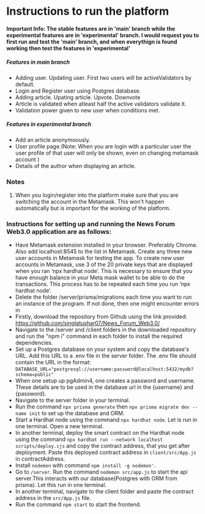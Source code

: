 # Instructions to run the platform
#### **Important Info**: The stable features are in 'main' branch while the experimental features are in 'experimental' branch. I would request you to first run and test the 'main' branch, and when everythign is found working then test the features in 'experimental'
##### Features in main branch
- Adding user. Updating user. First two users will be activeValidators by default.
- Login and Register user using Postgres database.
- Adding article. Upating article. Upvote. Downvote
- Article is validated when atleast half the active validators validate it.
- Validation power given to new user when conditions met.
##### Features in experimental branch
- Add an article anonymoously.
- User profile page.(Note: When you are login with a particular user the user profile of that user will only be shown, even on changing metamask account )
- Details of the author when displaying an article.

### Notes
1. When you login/register into the platform make sure that you are switching the account in the Metamask. This won't happen automatically but is important for the working of the platform.


### Instructions for setting up and running the News Forum Web3.0 application are as follows: 

- Have Metamask extension installed in your browser. Preferably Chrome. Also add localhost:8545 to the list in Metamask. Create any three new user accounts in Metamask for testing the app. To create new user accounts in Metamask, use 3 of the 20 private keys that are displayed when you ran ‘npx hardhat node’. This is necessary to ensure that you have enough balance in your Meta mask wallet to be able to do the transactions. This process has to be repeated each time you run ‘npx hardhat node’. 
- Delete the folder /server/prisma/migrations each time you want to run an instance of the program. If not done, then one might encounter errors in 
- Firstly, download the repository from Github using the link provided: 
https://github.com/singlatushar07/News_Forum_Web3.0/ 
- Navigate to the /server and /client folders in the downloaded repository and run the "npm i" command in each folder to install the required dependencies. 
- Set up a Postgres database on your system and copy the database's URL. Add this URL to a .env file in the server folder. The .env file should contain the URL in the format: `DATABASE_URL="postgresql://username:password@localhost:5432/mydb?schema=public"`
- When one setup up pgAdmin4, one creates a password and username. These details are to be used in the database url in the {username} and {password}.
- Navigate to the server folder in your terminal. 
- Run the command `npx prisma generate` then `npx prisma migrate dev --name init` to set up the database and ORM. 
- Start a Hardhat node using the command `npx hardhat node`. Let is run in one terminal. Open a new terminal. 
- In another terminal, deploy the smart contract on the Hardhat node using the command `npx hardhat run --network localhost scripts/deploy.cjs` and copy the contract address, that you get after deployment. Paste this deployed contract address in `client/src/App.js` in contractAddress. 
- Install `nodemon` with command `npm install -g nodemon'`. 
- Go to `/server`. Run the command `nodemon src/app.js` to start the api server.This interacts with our database(Postgres with ORM from prisma). Let this run in one terminal. 
- In another terminal, navigate to the client folder and paste the contract address in the `src/App.js` file. 
- Run the command `npm start` to start the frontend. 
